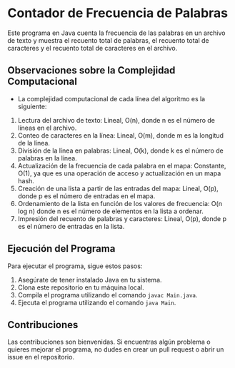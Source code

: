 # Contador de Frecuencia de Palabras

Este programa en Java cuenta la frecuencia de las palabras en un archivo de texto y muestra el recuento total de palabras, el recuento total de caracteres y el recuento total de caracteres en el archivo.

## Observaciones sobre la Complejidad Computacional

- La complejidad computacional de cada línea del algoritmo es la siguiente:

1. Lectura del archivo de texto: Lineal, O(n), donde n es el número de líneas en el archivo.
2. Conteo de caracteres en la línea: Lineal, O(m), donde m es la longitud de la línea.
3. División de la línea en palabras: Lineal, O(k), donde k es el número de palabras en la línea.
4. Actualización de la frecuencia de cada palabra en el mapa: Constante, O(1), ya que es una operación de acceso y actualización en un mapa hash.
5. Creación de una lista a partir de las entradas del mapa: Lineal, O(p), donde p es el número de entradas en el mapa.
6. Ordenamiento de la lista en función de los valores de frecuencia: O(n log n) donde n es el número de elementos en la lista a ordenar.
7. Impresión del recuento de palabras y caracteres: Lineal, O(p), donde p es el número de entradas en la lista.

## Ejecución del Programa

Para ejecutar el programa, sigue estos pasos:

1. Asegúrate de tener instalado Java en tu sistema.
2. Clona este repositorio en tu máquina local.
3. Compila el programa utilizando el comando `javac Main.java`.
4. Ejecuta el programa utilizando el comando `java Main`.


## Contribuciones

Las contribuciones son bienvenidas. Si encuentras algún problema o quieres mejorar el programa, no dudes en crear un pull request o abrir un issue en el repositorio.

